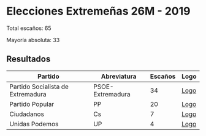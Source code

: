 # Elecciones Extremeñas 26M - 2019

Total escaños: 65

Mayoría absoluta: 33

## Resultados

| Partido | Abreviatura | Escaños | Logo |
| - | - | - | - |
| Partido Socialista de Extremadura | PSOE-Extremadura | 34 | [Logo](https://github.com/playzzz/Pactos/blob/master/Logos/PSOE.jpg?raw=true)
| Partido Popular | PP | 20 | [Logo](https://github.com/playzzz/Pactos/blob/master/Logos/PP.jpg?raw=true)
| Ciudadanos | Cs | 7 | [Logo](https://github.com/playzzz/Pactos/blob/master/Logos/Cs.jpg?raw=true)
| Unidas Podemos | UP | 4 | [Logo](https://github.com/playzzz/Pactos/blob/master/Logos/UP.jpg?raw=true)
